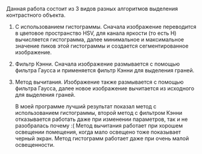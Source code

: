 Данная работа состоит из 3 видов разных алгоритмов выделения контрастного объекта.
1. С использованием гистограммы. Сначала изображение переводится в цветовое пространство HSV, для канала яркости (то есть H) вычисляется гистограмма, далее минимальное и максимальное значение пиков этой гистограммы и создается сегментированное изображение.
2. Фильтр Кэнни. Сначала изображение размывается с помощью фильтра Гаусса и применяется фильтр Кэнни для выделения граней.
3. Метод вычитания. Изображение также размывается с помощью фильтра Гаусса, далее новое изображение вычитается из исходного для выделения граней.

   В моей программе лучший результат показал метод с использованием гистограммы, второй метод с фильтром Кэнни отказывается работать даже при изменении параметров, так и не разобралась почему :(
   Метод вычитания работает при хорошем освещении помещения, когда мало освещено тоже показывает черный экран. Метод гистограмм работает даже при очень малой освещенности.
